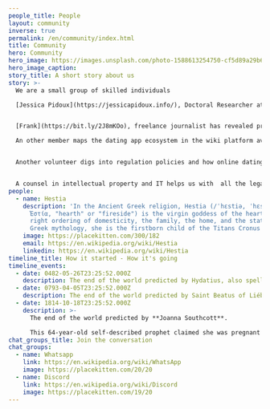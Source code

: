 ```yaml
---
people_title: People
layout: community
inverse: true
permalink: /en/community/index.html
title: Community
hero: Community
hero_image: https://images.unsplash.com/photo-1588613254750-cf5d89a29b66?ixid=MnwxMjA3fDB8MHxwaG90by1wYWdlfHx8fGVufDB8fHx8&ixlib=rb-1.2.1&auto=format&fit=crop&w=1008&q=80
hero_image_caption:
story_title: A short story about us
story: >-
  We are a small group of skilled individuals

  [Jessica Pidoux](https://jessicapidoux.info/), Doctoral Researcher at the Digital Humanities Institute at École Polytechnique Fédérale de Lausanne works on revealing biases in Tinder's secretive matching algorithms. [](https://jessicapidoux.info/)


  [Frank](https://bit.ly/2J8mKOo), freelance journalist has revealed privacy risks on Hinge and is currently being messed around by Hinge, Bumble and Tinder having asked for his data. [](https://wiki.personaldata.io/wiki/User:Frandrews "User:Frandrews")

  An other member maps the dating app ecosystem in the wiki platform available thanks to our partner personaldata.io and delves into dating app patents.


  Another volunteer digs into regulation policies and how online dating interacts with collective practices and communities.


  A counsel in intellectual property and IT helps us with  all the legal facets.
people:
  - name: Hestia
    description: 'In the Ancient Greek religion, Hestia (/ˈhɛstiə, ˈhɛstʃə/; Greek:
      Ἑστία, "hearth" or "fireside") is the virgin goddess of the hearth, the
      right ordering of domesticity, the family, the home, and the state. In
      Greek mythology, she is the firstborn child of the Titans Cronus and Rhea'
    image: https://placekitten.com/300/182
    email: https://en.wikipedia.org/wiki/Hestia
    linkedin: https://en.wikipedia.org/wiki/Hestia
timeline_title: How it started - How it's going
timeline_events:
  - date: 0482-05-26T23:25:52.000Z
    description: The end of the world predicted by Hydatius, also spelled Idacius
  - date: 0793-04-05T23:25:52.000Z
    description: The end of the world predicted by Saint Beatus of Liébana
  - date: 1814-10-18T23:25:52.000Z
    description: >-
      The end of the world predicted by **Joanna Southcott**. 

      This 64-year-old self-described prophet claimed she was pregnant with the Christ child, and that he would be born on October 19, 1814. She died later that year having not delivered a child, and an autopsy proved she had not been pregnant.
chat_groups_title: Join the conversation
chat_groups:
  - name: Whatsapp
    link: https://en.wikipedia.org/wiki/WhatsApp
    image: https://placekitten.com/20/20
  - name: Discord
    link: https://en.wikipedia.org/wiki/Discord
    image: https://placekitten.com/19/20
---
```

